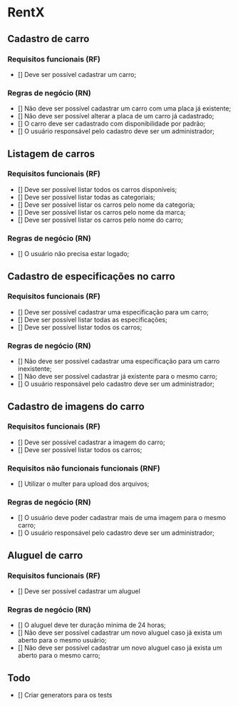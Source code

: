 # RentX

## Cadastro de carro

### Requisitos funcionais (RF)

- [] Deve ser possível cadastrar um carro;

### Regras de negócio (RN)

- [] Não deve ser possível cadastrar um carro com uma placa já existente;
- [] Não deve ser possível alterar a placa de um carro já cadastrado;
- [] O carro deve ser cadastrado com disponibilidade por padrão;
- [] O usuário responsável pelo cadastro deve ser um administrador;

## Listagem de carros

### Requisitos funcionais (RF)

- [] Deve ser possível listar todos os carros disponíveis;
- [] Deve ser possível listar todas as categoriais;
- [] Deve ser possível listar os carros pelo nome da categoria;
- [] Deve ser possível listar os carros pelo nome da marca;
- [] Deve ser possível listar os carros pelo nome do carro;

### Regras de negócio (RN)

- [] O usuário não precisa estar logado;

## Cadastro de especificações no carro

### Requisitos funcionais (RF)

- [] Deve ser possível cadastrar uma especificação para um carro;
- [] Deve ser possível listar todas as especificações;
- [] Deve ser possível listar todos os carros;

### Regras de negócio (RN)

- [] Não deve ser possível cadastrar uma especificação para um carro inexistente;
- [] Não deve ser possível cadastrar já existente para o mesmo carro;
- [] O usuário responsável pelo cadastro deve ser um administrador;

## Cadastro de imagens do carro

### Requisitos funcionais (RF)

- [] Deve ser possível cadastrar a imagem do carro;
- [] Deve ser possível listar todos os carros;

### Requisitos não funcionais funcionais (RNF)

- [] Utilizar o multer para upload dos arquivos;

### Regras de negócio (RN)

- [] O usuário deve poder cadastrar mais de uma imagem para o mesmo carro;
- [] O usuário responsável pelo cadastro deve ser um administrador;

## Aluguel de carro

### Requisitos funcionais (RF)

- [] Deve ser possível cadastrar um aluguel

### Regras de negócio (RN)

- [] O aluguel deve ter duração minima de 24 horas;
- [] Não deve ser possível cadastrar um novo aluguel caso já exista um aberto para o mesmo usuário;
- [] Não deve ser possível cadastrar um novo aluguel caso já exista um aberto para o mesmo carro;

## Todo

- [] Criar generators para os tests
